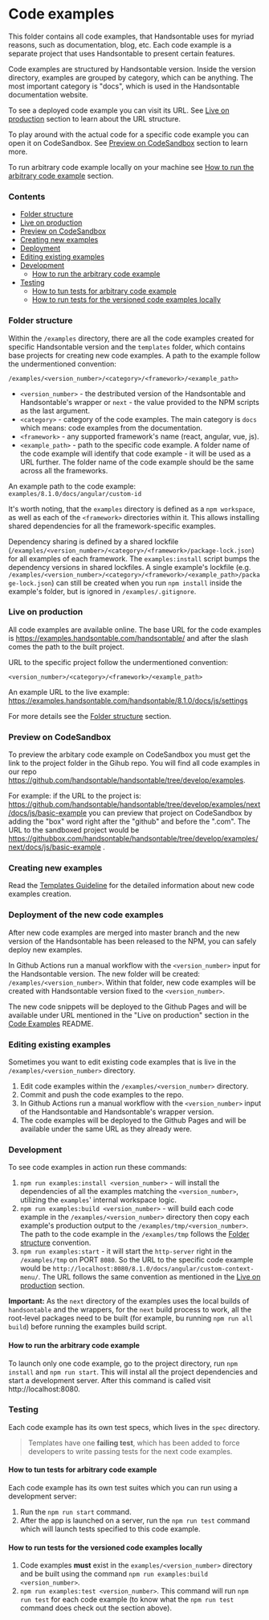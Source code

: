 # Code examples

This folder contains all code examples, that Handsontable uses for myriad reasons, such as documentation, blog, etc. Each code example is a separate project that uses Handsontable to present certain features.

Code examples are structured by Handsontable version. Inside the version directory, examples are grouped by category, which can be anything. The most important category is "docs", which is used in the Handsontable documentation website.

To see a deployed code example you can visit its URL. See [Live on production](#live-on-production) section to learn about the URL structure.

To play around with the actual code for a specific code example you can open it on CodeSandbox. See [Preview on CodeSandbox](#preview-on-codesandbox) section to learn more.

To run arbitrary code example locally on your machine see [How to run the arbitrary code example](#how-to-run-the-arbitrary-code-example) section.

### Contents

- [Folder structure](#folder-structure)
- [Live on production](#live-on-production)
- [Preview on CodeSandbox](#preview-on-codesandbox)
- [Creating new examples](#creating-new-examples)
- [Deployment](#deployment-of-the-new-code-examples)
- [Editing existing examples](#editing-existing-examples)
- [Development](#development)
  - [How to run the arbitrary code example](#how-to-run-the-arbitrary-code-example)
- [Testing](#testing)
  - [How to tun tests for arbitrary code example](#how-to-tun-tests-for-arbitrary-code-example)
  - [How to run tests for the versioned code examples locally](#how-to-run-tests-for-the-versioned-code-examples-locally)

### Folder structure

Within the `/examples` directory, there are all the code examples created for specific Handsontable version and the `templates` folder, which contains base projects for creating new code examples. A path to the example follow the undermentioned convention:

`/examples/<version_number>/<category>/<framework>/<example_path>`

- `<version_number>` - the destributed version of the Handsontable and Handsontable's wrapper or `next` - the value provided to the NPM scripts as the last argument.
- `<category>` - category of the code examples. The main category is `docs` which means: code examples from the documentation.
- `<framework>` - any supported framework's name (react, angular, vue, js).
- `<example_path>` - path to the specific code example. A folder name of the code example will identify that code example - it will be used as a URL further. The folder name of the code example should be the same across all the frameworks.

An example path to the code example: `examples/8.1.0/docs/angular/custom-id`

It's worth noting, that the `examples` directory is defined as a `npm workspace`, as well as each of the `<framework>` directories within it. This allows installing shared dependencies for all the framework-specific examples.

Dependency sharing is defined by a shared lockfile (`/examples/<version_number>/<category>/<framework>/package-lock.json`) for all examples of each framework. The `examples:install` script bumps the dependency versions in shared lockfiles. A single example's lockfile (e.g. `/examples/<version_number>/<category>/<framework>/<example_path>/package-lock.json`) can still be created when you run `npm install` inside the example's folder, but is ignored in `/examples/.gitignore`.

### Live on production

All code examples are available online. The base URL for the code examples is https://examples.handsontable.com/handsontable/ and after the slash comes the path to the built project. 

URL to the specific project follow the undermentioned convention:

`<version_number>/<category>/<framework>/<example_path>`

An example URL to the live example: https://examples.handsontable.com/handsontable/8.1.0/docs/js/settings

For more details see the [Folder structure](#folder-structure) section.

### Preview on CodeSandbox

To preview the arbitary code example on CodeSandbox you must get the link to the project folder in the Gihub repo. You will find all code examples in our repo https://github.com/handsontable/handsontable/tree/develop/examples.

For example: if the URL to the project is: https://github.com/handsontable/handsontable/tree/develop/examples/next/docs/js/basic-example  you can preview that project on CodeSandbox by adding the "box" word right after the "github" and before the ".com". The URL to the sandboxed project would be https://githubbox.com/handsontable/handsontable/tree/develop/examples/next/docs/js/basic-example .

### Creating new examples

Read the [Templates Guideline](./templates/README.md) for the detailed information about new code examples creation.

### Deployment of the new code examples

After new code examples are merged into master branch and the new version of the Handsontable has been released to the NPM, you can safely deploy new examples.

In Github Actions run a manual workflow with the `<version_number>` input for the Handsontable version. The new folder will be created: `/examples/<version_number>`. Within that folder, new code examples will be created with Handsontable version fixed to the `<version_number>`.

The new code snippets will be deployed to the Github Pages and will be available under URL mentioned in the "Live on production" section in the [Code Examples](../README.md) README.

### Editing existing examples

Sometimes you want to edit existing code examples that is live in the `/examples/<version_number>` directory.

1. Edit code examples within the `/examples/<version_number>` directory.
2. Commit and push the code examples to the repo.
3. In Github Actions run a manual workflow with the `<version_number>` input of the Handsontable and Handsontable's wrapper version.
4. The code examples will be deployed to the Github Pages and will be available under the same URL as they already were.

### Development

To see code examples in action run these commands:

1. `npm run examples:install <version_number>` - will install the dependencies of all the examples matching the `<version_number>`, utilizing the `examples`' internal workspace logic.
2. `npm run examples:build <version_number>` - will build each code example in the `/examples/<version_number>` directory then copy each example's production output to the `/examples/tmp/<version_number>`. The path to the code example in the `/examples/tmp` follows the [Folder structure](#folder-structure) convention.
3. `npm run examples:start` - it will start the `http-server` right in the `/examples/tmp` on PORT `8080`. So the URL to the specific code example would be `http://localhost:8080/8.1.0/docs/angular/custom-context-menu/`. The URL follows the same convention as mentioned in the [Live on production](#live-on-production) section.

**Important:** As the `next` directory of the examples uses the local builds of `handsontable` and the wrappers, for the `next` build process to work, all the root-level packages need to be built (for example, bu running `npm run all build`) before running the examples build script.

#### How to run the arbitrary code example

To launch only one code example, go to the project directory, run `npm install` and `npm run start`. This will instal all the project dependencies and start a development server. After this command is called visit http://localhost:8080.

### Testing

Each code example has its own test specs, which lives in the `spec` directory.

> Templates have one **failing test**, which has been added to force developers to write passing tests for the next code examples.

#### How to tun tests for arbitrary code example

Each code example has its own test suites which you can run using a development server:
1. Run the `npm run start` command.
2. After the app is launched on a server, run the `npm run test` command which will launch tests specified to this code example.

#### How to run tests for the versioned code examples locally

1. Code examples **must** exist in the `examples/<version_number>` directory and be built using the command `npm run examples:build <version_number>`.
3. `npm run examples:test <version_number>`. This command will run `npm run test` for each code example (to know what the `npm run test` command does check out the section above).
